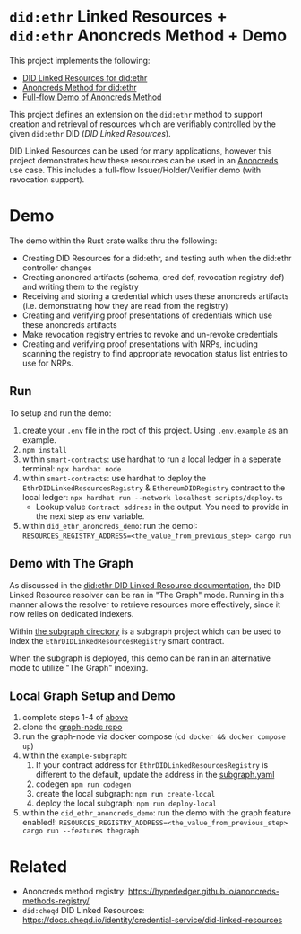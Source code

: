 # `did:ethr` Linked Resources + `did:ethr` Anoncreds Method + Demo
This project implements the following:
* [DID Linked Resources for did:ethr](./did_ethr_linked_resources/README.md)
* [Anoncreds Method for did:ethr](./did_ethr_anoncreds/README.md)
* [Full-flow Demo of Anoncreds Method](./did_ethr_anoncreds_demo)

This project defines an extension on the `did:ethr` method to support creation and retrieval of resources which are verifiably controlled by the given `did:ethr` DID (_DID Linked Resources_).

DID Linked Resources can be used for many applications, however this project demonstrates how these resources can be used in an [Anoncreds](https://hyperledger.github.io/anoncreds-spec/) use case. This includes a full-flow Issuer/Holder/Verifier demo (with revocation support).

# Demo
The demo within the Rust crate walks thru the following:
* Creating DID Resources for a did:ethr, and testing auth when the did:ethr controller changes
* Creating anoncred artifacts (schema, cred def, revocation registry def) and writing them to the registry
* Receiving and storing a credential which uses these anoncreds artifacts (i.e. demonstrating how they are read from the registry)
* Creating and verifying proof presentations of credentials which use these anoncreds artifacts
* Make revocation registry entries to revoke and un-revoke credentials
* Creating and verifying proof presentations with NRPs, including scanning the registry to find appropriate revocation status list entries to use for NRPs.

## Run

To setup and run the demo:
1. create your `.env` file in the root of this project. Using `.env.example` as an example.
2. `npm install`
3. within `smart-contracts`: use hardhat to run a local ledger in a seperate terminal: `npx hardhat node`
4. within `smart-contracts`: use hardhat to deploy the `EthrDIDLinkedResourcesRegistry` & `EthereumDIDRegistry` contract to the local ledger: `npx hardhat run --network localhost scripts/deploy.ts`
   - Lookup value `Contract address` in the output. You need to provide in the next step as env variable.
5. within `did_ethr_anoncreds_demo`: run the demo!: `RESOURCES_REGISTRY_ADDRESS=<the_value_from_previous_step> cargo run`

## Demo with The Graph
As discussed in the [did:ethr DID Linked Resource documentation](./did_ethr_linked_resources/README.md), the DID Linked Resource resolver can be ran in "The Graph" mode. Running in this manner allows the resolver to retrieve resources more effectively, since it now relies on dedicated indexers.

Within [the subgraph directory](./example-subgraph/) is a subgraph project which can be used to index the `EthrDIDLinkedResourcesRegistry` smart contract.

When the subgraph is deployed, this demo can be ran in an alternative mode to utilize "The Graph" indexing.

## Local Graph Setup and Demo
1. complete steps 1-4 of [above](#run)
2. clone the [graph-node repo](https://github.com/graphprotocol/graph-node)
3. run the graph-node via docker compose (`cd docker && docker compose up`)
4. within the `example-subgraph`: 
    1. If your contract address for `EthrDIDLinkedResourcesRegistry` is different to the default, update the address in the [subgraph.yaml](./example-subgraph/subgraph.yaml)
    2. codegen `npm run codegen`
    3. create the local subgraph: `npm run create-local`
    4. deploy the local subgraph: `npm run deploy-local`
5. within the `did_ethr_anoncreds_demo`: run the demo with the graph feature enabled!: `RESOURCES_REGISTRY_ADDRESS=<the_value_from_previous_step> cargo run --features thegraph`


# Related
* Anoncreds method registry: https://hyperledger.github.io/anoncreds-methods-registry/
* `did:cheqd` DID Linked Resources: https://docs.cheqd.io/identity/credential-service/did-linked-resources